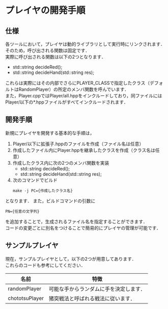 # プレイヤの開発手順
## 仕様
各ツールにおいて，プレイヤは動的ライブラリとして実行時にリンクされます．  
そのため，呼び出される関数は固定です．  
実際に呼び出される関数は以下の2つとなります．
- std::string decideRed();
- std::string decideHand(std::string res);

これらは実際にはその内部でさらにPLAYER_CLASSで指定したクラス（デフォルトはRandomPlayer）の所定のメンバ関数を呼んでいます．  
また，Player.cppではPlayer/all.hppをインクルードしており，同ファイルにはPlayer/以下の*.hppファイルがすべてインクルードされます．  
## 開発手順
新規にプレイヤを開発する基本的な手順は，
1. Player/以下に拡張子.hppのファイルを作成（ファイル名は任意）
2. 作成したファイル内にPlayer.hppを継承したクラスを作成（クラス名は任意）
3. 作成したクラス内に次の2つのメンバ関数を実装
   - std::string decideRed();
   - std::string decideHand(std::string res);
4. 次のコマンドでビルド
    ```
    make -j PC={作成したクラス名}
    ```
  
となります．
また，ビルドコマンドの引数に
```
PN={任意の文字列}
```
を追加することで，生成されるファイル名を指定することができます．  
コードの変更ごとに別名をつけることで簡易的にプレイヤの管理が可能です．

## サンプルプレイヤ
現在，サンプルプレイヤとして，以下の2つが用意してあります．  
これらのコードも参考にしてください．

 名前 | 特徴
 --- | ---
 randomPlayer | 可能な手からランダムに手を決定します．
 chototsuPlayer | 猪突戦法と呼ばれる戦法に従います．
